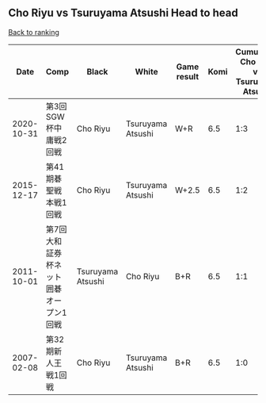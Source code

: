 ## Cho Riyu vs Tsuruyama Atsushi Head to head

[Back to ranking](../../index.md)




| **Date** | **Comp** | **Black** | **White** | **Game result** | **Komi** | **Cumulative Cho Riyu vs Tsuruyama Atsushi** | **Cho Riyu streak** | **Tsuruyama Atsushi streak** | 
| --- | --- | --- | --- | --- | --- | --- | --- | --- |
| 2020-10-31 | 第3回SGW杯中庸戦2回戦 | Cho Riyu | Tsuruyama Atsushi | W+R | 6.5 | 1:3 | 0 | 3 | 
| 2015-12-17 | 第41期碁聖戦本戦1回戦 | Cho Riyu | Tsuruyama Atsushi | W+2.5 | 6.5 | 1:2 | 0 | 2 | 
| 2011-10-01 | 第7回大和証券杯ネット囲碁オープン1回戦 | Tsuruyama Atsushi | Cho Riyu | B+R | 6.5 | 1:1 | 0 | 1 | 
| 2007-02-08 | 第32期新人王戦1回戦 | Cho Riyu | Tsuruyama Atsushi | B+R | 6.5 | 1:0 | 1 | 0 |





